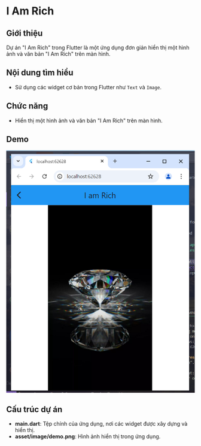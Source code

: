 # I Am Rich

## Giới thiệu
Dự án "I Am Rich" trong Flutter là một ứng dụng đơn giản hiển thị một hình ảnh và văn bản "I Am Rich" trên màn hình.

## Nội dung tìm hiểu
- Sử dụng các widget cơ bản trong Flutter như `Text` và `Image`.

## Chức năng
- Hiển thị một hình ảnh và văn bản "I Am Rich" trên màn hình.

## Demo
![Demo ứng dụng](asset/image/demo.png)

## Cấu trúc dự án

- **main.dart**: Tệp chính của ứng dụng, nơi các widget được xây dựng và hiển thị.
- **asset/image/demo.png**: Hình ảnh hiển thị trong ứng dụng.
